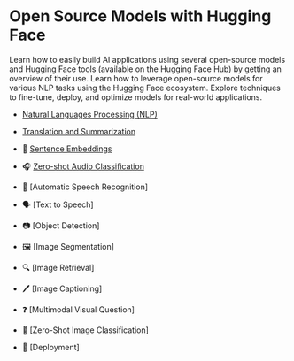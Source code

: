 # Open Source Models with Hugging Face

Learn how to easily build AI applications using several open-source models and Hugging Face tools (available on the Hugging Face Hub) by getting an overview of their use.
Learn how to leverage open-source models for various NLP tasks using the Hugging Face ecosystem. Explore techniques to fine-tune, deploy, and optimize models for real-world applications.

-  [Natural Languages Processing (NLP)](https://github.com/16032022/DeepLearningAI-Hugging-Face-projects/blob/main/Open_Source_Models_with_Hugging_Face/Natural%20Language%20Processing.ipynb)  
  
- [Translation and Summarization](https://github.com/16032022/DeepLearningAI-Hugging-Face-projects/blob/main/Open_Source_Models_with_Hugging_Face/Translation_and_Summarization.ipynb)  
  
- 📝 [Sentence Embeddings](https://github.com/16032022/DeepLearningAI-Hugging-Face-projects/blob/main/Open_Source_Models_with_Hugging_Face/Sentence%20Embeddings.ipynb)  
  
- 🎧 [Zero-shot Audio Classification](https://github.com/16032022/DeepLearningAI-Hugging-Face-projects/blob/main/Open_Source_Models_with_Hugging_Face/Zero%20Shot%20Audio%20Classification.ipynb)  
  
- 🎤 [Automatic Speech Recognition]
  
- 🗣️ [Text to Speech]
  
- 📷 [Object Detection]
  
- 🖼️ [Image Segmentation]
  
- 🔍 [Image Retrieval]
  
- 🖊️ [Image Captioning]
  
- ❓ [Multimodal Visual Question]
  
- 📸 [Zero-Shot Image Classification]
  
- 🚀 [Deployment]



